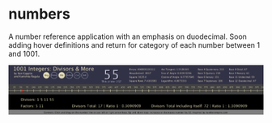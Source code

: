 # numbers
A number reference application with an emphasis on duodecimal. Soon adding hover definitions and return for category of each number between 1 and 1001.

![Numbers App](https://github.com/kappter/numbers/blob/master/55.png)

